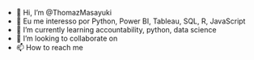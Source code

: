 - 👋 Hi, I’m @ThomazMasayuki
- 👀 Eu me interesso por Python, Power BI, Tableau, SQL, R, JavaScript
- 🌱 I’m currently learning accountability, python, data science 
- 💞️ I’m looking to collaborate on 
- 📫 How to reach me

<!---
ThomazMasayuki/ThomazMasayuki is a ✨ special ✨ repository because its `README.md` (this file) appears on your GitHub profile.
You can click the Preview link to take a look at your changes.
--->
